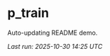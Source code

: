 # p_train

Auto-updating README demo.

<!--START_SECTION:status-->
_Last run: 2025-10-30 14:25 UTC_
<!--END_SECTION:status-->




















































































































































































































































































































































































































































































































































































































































































































































































































































































































































































































































































































































































































































































































































































































































































































































































